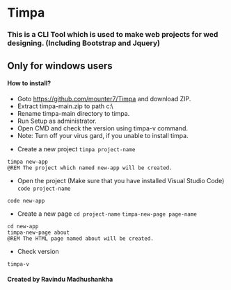 # Timpa #
### This is a CLI Tool which is used to make web projects for wed designing. (Including Bootstrap and Jquery)  ###
## Only for windows users ##

#### How to install? ####
- Goto https://github.com/mounter7/Timpa and download ZIP.
- Extract timpa-main.zip to path c:\
- Rename timpa-main directory to timpa.
- Run Setup as administrator.
- Open CMD and check the version using timpa-v command.
- Note: Turn off your virus gard, if you unable to install timpa.

* Create a new project
``` timpa project-name ```
``` batch
timpa new-app      
@REM The project which named new-app will be created.
```

* Open the project (Make sure that you have installed Visual Studio Code)
``` code project-name ```
``` batch
code new-app
```

* Create a new page
``` cd project-name ```
``` timpa-new-page page-name ```
``` batch
cd new-app
timpa-new-page about       
@REM The HTML page named about will be created.
```

* Check version
```
timpa-v
```


#### Created by Ravindu Madhushankha ####
